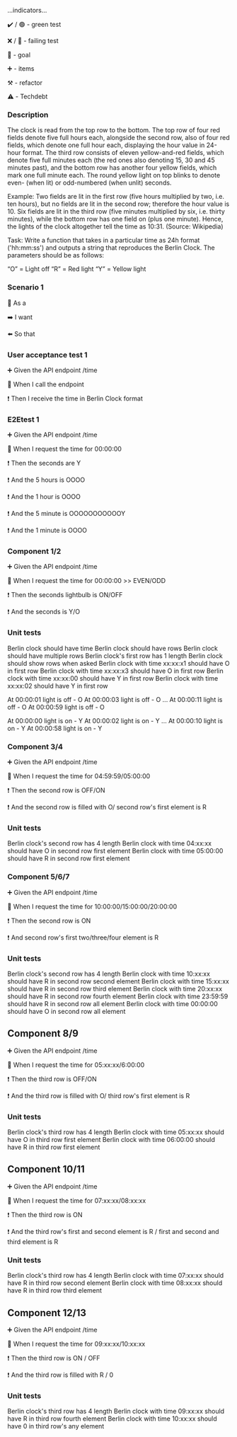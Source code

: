 ...indicators...

:heavy_check_mark: / :green_circle:  - green test

:x: / :red_circle: - failing test

:dart: - goal

:heavy_plus_sign: - items

:hammer_and_pick: - refactor

:warning: - Techdebt

### Description

The clock is read from the top row to the bottom. 
The top row of four red fields denote five full hours each, 
alongside the second row, also of four red fields, which denote one full hour each, displaying the hour value in 24-hour format. 
The third row consists of eleven yellow-and-red fields, which denote five full minutes each (the red ones also denoting 15, 30 and 45 minutes past), 
and the bottom row has another four yellow fields, which mark one full minute each. 
The round yellow light on top blinks to denote even- (when lit) or odd-numbered (when unlit) seconds.

Example: Two fields are lit in the first row (five hours multiplied by two, i.e. ten hours), but no fields are lit in the second row; therefore the hour value is 10.
Six fields are lit in the third row (five minutes multiplied by six, i.e. thirty minutes), while the bottom row has one field on (plus one minute). Hence, the lights of the clock altogether tell the time as 10:31. (Source: Wikipedia)

Task: Write a function that takes in a particular time as 24h format ('hh:mm:ss') and outputs a string that reproduces the Berlin Clock. The parameters should be as follows:

“O” = Light off
“R” = Red light
“Y” = Yellow light



### Scenario 1

:radio_button: As a

:arrow_right: I want

:arrow_left:  So that

### User acceptance test 1

:heavy_plus_sign: Given the API endpoint /time

:construction: When I call the endpoint

:heavy_exclamation_mark: Then I receive the time in Berlin Clock format


### E2Etest 1

:heavy_plus_sign: Given the API endpoint /time

:construction: When I request the time for 00:00:00

:heavy_exclamation_mark: Then the seconds are Y

:heavy_exclamation_mark: And the 5 hours is OOOO

:heavy_exclamation_mark: And the 1 hour is OOOO

:heavy_exclamation_mark: And the 5 minute is OOOOOOOOOOOY

:heavy_exclamation_mark: And the 1 minute is OOOO


### Component 1/2

:heavy_plus_sign: Given the API endpoint /time

:construction: When I request the time for 00:00:00 >> EVEN/ODD

:heavy_exclamation_mark: Then the seconds lightbulb is ON/OFF

:heavy_exclamation_mark: And the seconds is Y/O


### Unit tests

Berlin clock should have time
Berlin clock should have rows
Berlin clock should have multiple rows
Berlin clock's first row has 1 length
Berlin clock should show rows when asked
Berlin clock with time xx:xx:x1 should have O in first row
Berlin clock with time xx:xx:x3 should have O in first row
Berlin clock with time xx:xx:00 should have Y in first row
Berlin clock with time xx:xx:02 should have Y in first row

At 00:00:01 light is off - O
At 00:00:03 light is off - O
...
At 00:00:11 light is off - O
At 00:00:59 light is off - O

At 00:00:00 light is on - Y
At 00:00:02 light is on - Y
...
At 00:00:10 light is on - Y
At 00:00:58 light is on - Y


### Component 3/4

:heavy_plus_sign: Given the API endpoint /time

:construction: When I request the time for 04:59:59/05:00:00

:heavy_exclamation_mark: Then the second row is OFF/ON

:heavy_exclamation_mark: And the second row is filled with O/ second row's first element is R

### Unit tests


Berlin clock's second row has 4 length
Berlin clock with time 04:xx:xx should have O in second row first element
Berlin clock with time 05:00:00 should have R in second row first element

### Component 5/6/7

:heavy_plus_sign: Given the API endpoint /time

:construction: When I request the time for 10:00:00/15:00:00/20:00:00

:heavy_exclamation_mark: Then the second row is ON

:heavy_exclamation_mark: And second row's first two/three/four element is R


### Unit tests


Berlin clock's second row has 4 length
Berlin clock with time 10:xx:xx should have R in second row second element
Berlin clock with time 15:xx:xx should have R in second row third element
Berlin clock with time 20:xx:xx should have R in second row fourth element
Berlin clock with time 23:59:59 should have R in second row all element
Berlin clock with time 00:00:00 should have O in second row all element


## Component 8/9

:heavy_plus_sign: Given the API endpoint /time

:construction: When I request the time for 05:xx:xx/6:00:00

:heavy_exclamation_mark: Then the third row is OFF/ON

:heavy_exclamation_mark: And the third row is filled with O/ third row's first element is R

### Unit tests


Berlin clock's third row has 4 length
Berlin clock with time 05:xx:xx should have O in third row first element
Berlin clock with time 06:00:00 should have R in third row first element


## Component 10/11

:heavy_plus_sign: Given the API endpoint /time

:construction: When I request the time for 07:xx:xx/08:xx:xx

:heavy_exclamation_mark: Then the third row is ON

:heavy_exclamation_mark: And the third row's first and second element is R / first and second and third element is R

### Unit tests


Berlin clock's third row has 4 length
Berlin clock with time 07:xx:xx should have R in third row second element
Berlin clock with time 08:xx:xx should have R in third row third element

## Component 12/13

:heavy_plus_sign: Given the API endpoint /time

:construction: When I request the time for 09:xx:xx/10:xx:xx

:heavy_exclamation_mark: Then the third row is ON / OFF

:heavy_exclamation_mark: And the third row is filled with R / 0

### Unit tests


Berlin clock's third row has 4 length
Berlin clock with time 09:xx:xx should have R in third row fourth element
Berlin clock with time 10:xx:xx should have 0 in third row's any element




